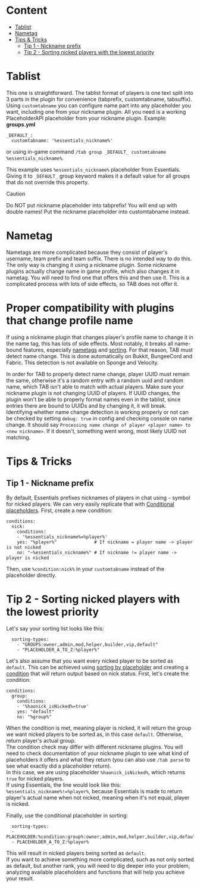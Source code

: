# Content
* [Tablist](#tablist)
* [Nametag](#nametag)
* [Tips & Tricks](#tips--tricks)
  * [Tip 1 - Nickname prefix](#tip-1---nickname-prefix)
  * [Tip 2 - Sorting nicked players with the lowest priority](#tip-2---sorting-nicked-players-with-the-lowest-priority)

# Tablist
This one is straightforward.
The tablist format of players is one text split into 3 parts in the plugin for convenience
(tabprefix, customtabname, tabsuffix).
Using `customtabname` you can configure name part into any placeholder you want,
including one from your nickname plugin.
All you need is a working PlaceholderAPI placeholder from your nickname plugin.
Example:  
**groups.yml**
```
_DEFAULT_:
  customtabname: '%essentials_nickname%'
```
or using in-game command `/tab group _DEFAULT_ customtabname %essentials_nickname%`.

This example uses `%essentials_nickname%` placeholder from Essentials. Giving it to `_DEFAULT_` group keyword makes it a default value for all groups that do not override this property.

> [!CAUTION]
> Do NOT put nickname placeholder into tabprefix!
> You will end up with double names!
> Put the nickname placeholder into customtabname instead.

# Nametag
Nametags are more complicated because they consist of player's username, team prefix and team suffix.
There is no intended way to do this.
The only way is changing it using a nickname plugin.
Some nickname plugins actually change name in game profile, which also changes it in nametag.
You will need to find one that offers this and then use it.
This is a complicated process with lots of side effects, so TAB does not offer it.

# Proper compatibility with plugins that change profile name
If using a nickname plugin that changes player's profile name to change it in the name tag,
this has lots of side effects.
Most notably, it breaks all name-bound features,
especially [nametags](https://github.com/NEZNAMY/TAB/wiki/Feature-guide:-Nametags) and [sorting](https://github.com/NEZNAMY/TAB/wiki/Feature-guide:-Sorting-players-in-tablist).
For that reason, TAB must detect name change.
This is done automatically on Bukkit, BungeeCord and Fabric.
This detection is not available on Sponge and Velocity.

In order for TAB to properly detect name change, player UUID must remain the same,
otherwise it's a random entry with a random uuid and random name, which TAB isn't able to match with actual players.
Make sure your nickname plugin is not changing UUID of players.
If UUID changes, the plugin won't be able to properly format names even in the tablist,
since entries there are bound to UUIDs and by changing it, it will break.  
Identifying whether name change detection is working properly or not can be checked
by setting `debug: true` in config and checking console on name change.
It should say `Processing name change of player <player name> to <new nickname>`.
If it doesn't, something went wrong, most likely UUID not matching.

# Tips & Tricks
## Tip 1 - Nickname prefix
By default, Essentials prefixes nicknames of players in chat using `~` symbol for nicked players. We can very easily replicate that with [Conditional placeholders](https://github.com/NEZNAMY/TAB/wiki/Feature-guide:-Conditional-placeholders). First, create a new condition:
```
conditions:
  nick:
    conditions:
    - '%essentials_nickname%=%player%'
    yes: "%player%"              # If nickname = player name -> player is not nicked
    no: "~%essentials_nickname%" # If nickname != player name -> player is nicked
```
Then, use `%condition:nick%` in your `customtabname` instead of the placeholder directly.

# Tip 2 - Sorting nicked players with the lowest priority
Let's say your sorting list looks like this:
```
  sorting-types:
    - "GROUPS:owner,admin,mod,helper,builder,vip,default"
    - "PLACEHOLDER_A_TO_Z:%player%"
```
Let's also assume that you want every nicked player to be sorted as `default`. This can be achieved using [sorting by placeholder](https://github.com/NEZNAMY/TAB/wiki/Feature-guide:-Sorting-players-in-tablist#placeholder) and creating a [condition](https://github.com/NEZNAMY/TAB/wiki/Feature-guide:-Conditional-placeholders) that will return output based on nick status. First, let's create the condition:
```
conditions:
  group:
    conditions:
    - '%haonick_isNicked%=true'
    yes: "default"
    no: "%group%"
```
When the condition is met, meaning player is nicked, it will return the group we want nicked players to be sorted as, in this case `default`. Otherwise, return player's actual group.  
The condition check may differ with different nickname plugins. You will need to check documentation of your nickname plugin to see what kind of placeholders it offers and what they return (you can also use `/tab parse` to see what exactly did a placeholder return).  
In this case, we are using placeholder `%haonick_isNicked%`, which returns `true` for nicked players.  
If using Essentials, the line would look like this: `%essentials_nickname%!=%player%`, because Essentials is made to return player's actual name when not nicked, meaning when it's not equal, player is nicked.

Finally, use the conditional placeholder in sorting:
```
  sorting-types:
  - PLACEHOLDER:%condition:group%:owner,admin,mod,helper,builder,vip,default"
  - PLACEHOLDER_A_TO_Z:%player%
```
This will result in nicked players being sorted as `default`.  
If you want to achieve something more complicated, such as not only sorted as default, but another rank, you will need to dig deeper into your problem, analyzing available placeholders and functions that will help you achieve your result.  